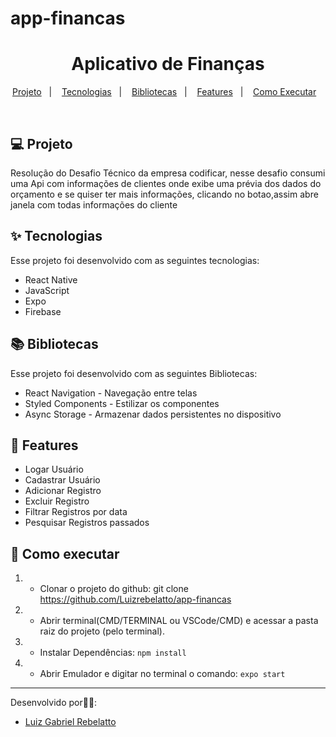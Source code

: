 # app-financas


<h1 align="center">Aplicativo de Finanças</h1>

<p align="center">
  <a href="#-projeto">Projeto</a>&nbsp;&nbsp;&nbsp;|&nbsp;&nbsp;&nbsp;
  <a href="#-tecnologias">Tecnologias</a>&nbsp;&nbsp;&nbsp;|&nbsp;&nbsp;&nbsp;
  <a href="#-bibliotecas">Bibliotecas</a>&nbsp;&nbsp;&nbsp;|&nbsp;&nbsp;&nbsp;
  <a href="#-features">Features</a>&nbsp;&nbsp;&nbsp;|&nbsp;&nbsp;&nbsp;
  <a href="#-como-executar">Como Executar</a>&nbsp;&nbsp;&nbsp;
</p>

<br>

## 💻 Projeto

Resolução do Desafio Técnico da empresa codificar, nesse desafio consumi uma Api com informações de clientes onde exibe uma prévia dos dados do orçamento e se quiser ter mais informações, clicando no botao,assim abre janela com todas informações do cliente


## ✨ Tecnologias

Esse projeto foi desenvolvido com as seguintes tecnologias:

- React Native
- JavaScript
- Expo
- Firebase

##  📚  Bibliotecas

Esse projeto foi desenvolvido com as seguintes Bibliotecas:

- React Navigation - Navegação entre telas
- Styled Components - Estilizar os componentes
- Async Storage - Armazenar dados persistentes no dispositivo

##  📱  Features

- Logar Usuário
- Cadastrar Usuário
- Adicionar Registro
- Excluir Registro
- Filtrar Registros por data
- Pesquisar Registros passados


## 🚀 Como executar

1) - Clonar o projeto do github:
    git clone https://github.com/Luizrebelatto/app-financas

2) - Abrir terminal(CMD/TERMINAL ou VSCode/CMD) e acessar a pasta raiz do projeto (pelo terminal).
    

3) - Instalar Dependências:
  `npm install`


4) - Abrir Emulador e digitar no terminal o comando:
    `expo start`
      
    
---

Desenvolvido por👋🏻:
- [Luiz Gabriel Rebelatto](https://www.linkedin.com/in/luiz-gabriel-rebelatto-bianchi-67097413b/)


